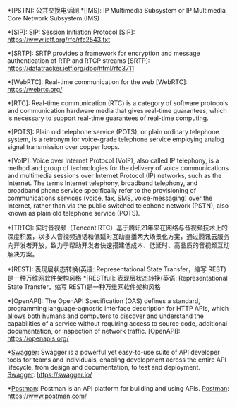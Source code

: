 <!--
Footnotes for abbreviations and glossary

https://squidfunk.github.io/mkdocs-material/reference/abbreviations/#adding-abbreviations
-->

<!-- markdownlint-disable first-line-heading no-bare-urls line-length -->

*[PSTN]: 公共交换电话网
*[IMS]: IP Multimedia Subsystem or IP Multimedia Core Network Subsystem (IMS)

[SIPx]: http://sipx.cn/ "SIPx: 实现互联网音视频和SIP话路的互联互通"
*[SIP]: SIP: Session Initiation Protocol
[SIP]: https://www.ietf.org/rfc/rfc2543.txt

*[SRTP]: SRTP provides a framework for encryption and message authentication of RTP and RTCP streams
[SRTP]: https://datatracker.ietf.org/doc/html/rfc3711

*[WebRTC]: Real-time communication for the web
[WebRTC]: https://webrtc.org/

*[RTC]: Real-time communication (RTC) is a category of software protocols and communication hardware media that gives real-time guarantees, which is necessary to support real-time guarantees of real-time computing.

*[POTS]: Plain old telephone service (POTS), or plain ordinary telephone system, is a retronym for voice-grade telephone service employing analog signal transmission over copper loops.

*[VoIP]: Voice over Internet Protocol (VoIP), also called IP telephony, is a method and group of technologies for the delivery of voice communications and multimedia sessions over Internet Protocol (IP) networks, such as the Internet. The terms Internet telephony, broadband telephony, and broadband phone service specifically refer to the provisioning of communications services (voice, fax, SMS, voice-messaging) over the Internet, rather than via the public switched telephone network (PSTN), also known as plain old telephone service (POTS).

*[TRTC]: 实时音视频（Tencent RTC）基于腾讯21年来在网络与音视频技术上的深度积累，以多人音视频通话和低延时互动直播两大场景化方案，通过腾讯云服务向开发者开放，致力于帮助开发者快速搭建低成本、低延时、高品质的音视频互动解决方案。

*[REST]: 表现层状态转换(英语: Representational State Transfer，缩写 REST)是一种万维网软件架构风格
*[RESTful]: 表现层状态转换(英语: Representational State Transfer，缩写 REST)是一种万维网软件架构风格

*[OpenAPI]: The OpenAPI Specification (OAS) defines a standard, programming language-agnostic interface description for HTTP APIs, which allows both humans and computers to discover and understand the capabilities of a service without requiring access to source code, additional documentation, or inspection of network traffic.
[OpenAPI]: https://openapis.org/

*[Swagger]: Swagger is a powerful yet easy-to-use suite of API developer tools for teams and individuals, enabling development across the entire API lifecycle, from design and documentation, to test and deployment.
[Swagger]: https://swagger.io/

*[Postman]: Postman is an API platform for building and using APIs.
[Postman]: https://www.postman.com/

[Swagger]: https://swagger.io/
[Postman]: https://www.postman.com/
[昆石]: https://www.linknat.com/
[毅航]: http://www.ehangcom.com
[openSIPS]: https://opensips.org/
[Kamailio]: https://www.kamailio.org/
[Asterisk]: https://www.asterisk.org/
[FreeSWITCH]: https://signalwire.com/
[linphone]: https://www.linphone.org/
